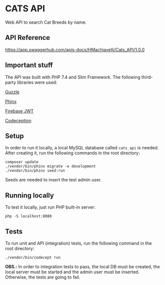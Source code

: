 # CATS API

Web API to search Cat Breeds by name.

## API Reference
https://app.swaggerhub.com/apis-docs/HMachiavelli/Cats_API/1.0.0

## Important stuff

The API was built with PHP 7.4 and Slim Framework.
The following third-party libraries were used:

[Guzzle](https://github.com/guzzle/guzzle)

[Phinx](https://github.com/cakephp/phinx)

[Firebase JWT](https://github.com/firebase/php-jwt)

[Codeception](https://github.com/codeception/codeception)

## Setup

In order to run it locally, a local MySQL database called `cats_api` is needed. After creating it, run the following commands in the root directory:

```
composer update
./vendor/bin/phinx migrate -e development
./vendor/bin/phinx seed:run
```

Seeds are needed to insert the test admin user.

## Running locally

To test it locally, just run PHP built-in server:

```
php -S localhost:8080
```

## Tests

To run unit and API (integration) tests, run the following command in the root directory:

```
./vendor/bin/codecept run
```

**OBS.:** In order to integration tests to pass, the local DB must be created, the local server must be started and the admin user must be inserted. Otherwise, the tests are going to fail.
